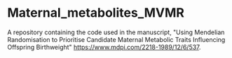 # Maternal_metabolites_MVMR

A repository containing the code used in the manuscript, "Using Mendelian Randomisation to Prioritise Candidate Maternal Metabolic Traits Influencing Offspring Birthweight" https://www.mdpi.com/2218-1989/12/6/537.
